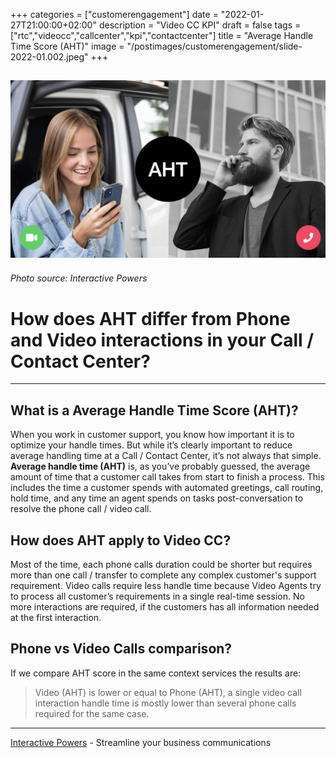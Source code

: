 +++
categories = ["customerengagement"]
date = "2022-01-27T21:00:00+02:00"
description = "Video CC KPI"
draft = false
tags = ["rtc","videocc","callcenter","kpi","contactcenter"]
title = "Average Handle Time  Score (AHT)"
image = "/postimages/customerengagement/slide-2022-01.002.jpeg"
+++

![Average Handle Time  Score (AHT)](/postimages/customerengagement/slide-2022-01.002.jpeg)
-----------
###### Photo source: Interactive Powers

# How does AHT differ from Phone and Video interactions in your Call / Contact Center?
--- 

##	What is a Average Handle Time  Score (AHT)?

When you work in customer support, you know how important it is to optimize your handle times. But while it’s clearly important to reduce average handling time at a Call / Contact Center, it’s not always that simple. **Average handle time (AHT)** is, as you’ve probably guessed, the average amount of time that a customer call takes from start to finish a process. This includes the time a customer spends with automated greetings, call routing, hold time, and any time an agent spends on tasks post-conversation to resolve the phone call / video call.

##	How does AHT apply to Video CC?

Most of the time, each phone calls duration could be shorter but requires more than one call / transfer to complete any complex customer's support requirement. Video calls require less handle time because Video Agents try to process all customer’s requirements in a single real-time session. No more interactions are required, if the customers has all information needed at the first interaction.

##	Phone vs Video Calls comparison?

If we compare AHT score in the same context services the results are:

> Video (AHT) is lower or equal to Phone (AHT), a single video call interaction handle time is mostly lower than several phone calls required for the same case.

---
[Interactive Powers](http://www.ivrpowers.com/) - Streamline your business communications